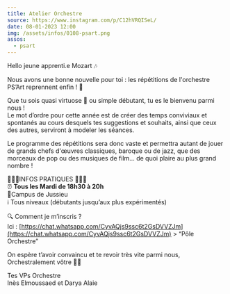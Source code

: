 ```yaml
---
title: Atelier Orchestre
source: https://www.instagram.com/p/C12hVRQISeL/
date: 08-01-2023 12:00
img: /assets/infos/0108-psart.png
assos:
  - psart
---
```


Hello jeune apprenti.e Mozart 🎶

Nous avons une bonne nouvelle pour toi : les répétitions de l'orchestre PS’Art reprennent enfin ! 🥳

Que tu sois quasi virtuose 🎵 ou simple débutant, tu es le bienvenu parmi nous !  
Le mot d’ordre pour cette année est de créer des temps conviviaux et spontanés au cours desquels tes suggestions et souhaits, ainsi que ceux des autres, serviront à modeler les séances.

Le programme des répétitions sera donc vaste et permettra autant de jouer de grands chefs d'œuvres classiques, baroque ou de jazz, que des morceaux de pop ou des musiques de film… de quoi plaire au plus grand nombre !

🎻🔸🎷INFOS PRATIQUES 🎷🔸🎻  
⏰ __Tous les Mardi de 18h30 à 20h__  
📍Campus de Jussieu  
ℹ️ Tous niveaux (débutants jusqu’aux plus expérimentés)

🔍 Comment je m’inscris ?  
Ici : [https://chat.whatsapp.com/CyvAQjs9ssc6t2GsDVVZJm](https://chat.whatsapp.com/CyvAQjs9ssc6t2GsDVVZJm) > “Pôle Orchestre”

On espère t’avoir convaincu et te revoir très vite parmi nous,  
Orchestralement vôtre 🦜🎻

Tes VPs Orchestre  
Inès Elmoussaed et Darya Alaie